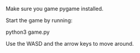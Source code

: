 Make sure you game pygame installed.

Start the game by running:

python3 game.py

Use the WASD and the arrow keys to move around.
